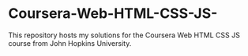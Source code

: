 # Coursera-Web-HTML-CSS-JS-
This repository hosts my solutions for the Coursera Web HTML CSS JS course from John Hopkins University.
